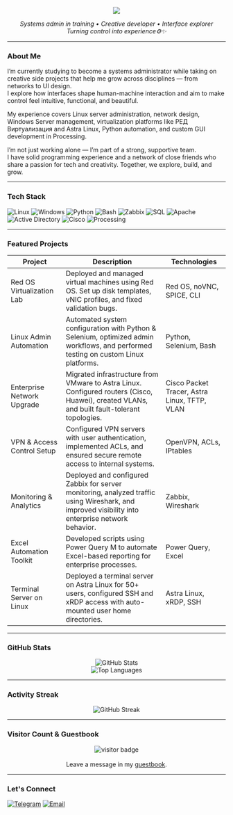 <p align="center">
  <img src="https://capsule-render.vercel.app/api?text=Hello%2C+I'm+Alexandra!&animation=fadeIn&type=waving&color=0:8E2DE2,100:C471ED&height=100"/>
</p>
<p align="center">
  <em>Systems admin in training • Creative developer • Interface explorer</em><br>
  <em>Turning control into experience⚙️✨</em>
</p>

---

### About Me

I’m currently studying to become a systems administrator while taking on creative side projects that help me grow across disciplines — from networks to UI design.  
I explore how interfaces shape human-machine interaction and aim to make control feel intuitive, functional, and beautiful.

My experience covers Linux server administration, network design, Windows Server management, virtualization platforms like РЕД Виртуализация and Astra Linux, Python automation, and custom GUI development in Processing.

I’m not just working alone — I’m part of a strong, supportive team.  
I have solid programming experience and a network of close friends who share a passion for tech and creativity. Together, we explore, build, and grow.

---

### Tech Stack

![Linux](https://img.shields.io/badge/-Linux-FCC624?style=flat&logo=linux&logoColor=black)
![Windows](https://img.shields.io/badge/-Windows-0078D6?style=flat&logo=windows&logoColor=white)
![Python](https://img.shields.io/badge/-Python-3776AB?style=flat&logo=python)
![Bash](https://img.shields.io/badge/-Bash-4EAA25?style=flat&logo=gnubash)
![Zabbix](https://img.shields.io/badge/-Zabbix-DC382D?style=flat&logo=zabbix)
![SQL](https://img.shields.io/badge/-SQL-003B57?style=flat&logo=postgresql)
![Apache](https://img.shields.io/badge/-Apache_HTTP_Server-D22128?style=flat&logo=apache)
![Active Directory](https://img.shields.io/badge/-Active%20Directory-003A6D?style=flat&logo=windows)
![Cisco](https://img.shields.io/badge/-Cisco-1BA0D7?style=flat&logo=cisco)
![Processing](https://img.shields.io/badge/-Processing-006699?style=flat&logo=processingfoundation)

---

### Featured Projects

| Project | Description | Technologies |
|--------|-------------|--------------|
| Red OS Virtualization Lab | Deployed and managed virtual machines using Red OS. Set up disk templates, vNIC profiles, and fixed validation bugs. | Red OS, noVNC, SPICE, CLI |
| Linux Admin Automation | Automated system configuration with Python & Selenium, optimized admin workflows, and performed testing on custom Linux platforms. | Python, Selenium, Bash |
| Enterprise Network Upgrade | Migrated infrastructure from VMware to Astra Linux. Configured routers (Cisco, Huawei), created VLANs, and built fault-tolerant topologies. | Cisco Packet Tracer, Astra Linux, TFTP, VLAN |
| VPN & Access Control Setup | Configured VPN servers with user authentication, implemented ACLs, and ensured secure remote access to internal systems. | OpenVPN, ACLs, IPtables |
| Monitoring & Analytics | Deployed and configured Zabbix for server monitoring, analyzed traffic using Wireshark, and improved visibility into enterprise network behavior. | Zabbix, Wireshark |
| Excel Automation Toolkit | Developed scripts using Power Query M to automate Excel-based reporting for enterprise processes. | Power Query, Excel |
| Terminal Server on Linux | Deployed a terminal server on Astra Linux for 50+ users, configured SSH and xRDP access with auto-mounted user home directories. | Astra Linux, xRDP, SSH |

---

### GitHub Stats

<p align="center">
  <img src="https://github-readme-stats.vercel.app/api?username=AlexandraSirius&show_icons=true&theme=calm" alt="GitHub Stats"/>
  <br>
  <img src="https://github-readme-stats.vercel.app/api/top-langs/?username=AlexandraSirius&layout=compact&theme=calm" alt="Top Languages"/>
</p>

---

### Activity Streak

<p align="center">
  <img src="https://github-readme-streak-stats.herokuapp.com/?user=AlexandraSirius&theme=dark" alt="GitHub Streak"/>
</p>

---

### Visitor Count & Guestbook

<p align="center">
  <img src="https://visitor-badge.laobi.icu/badge?page_id=AlexandraSirius" alt="visitor badge"/>
  <br><br>
  Leave a message in my <a href="https://github.com/AlexandraSirius/AlexandraSirius/issues">guestbook</a>.
</p>

---

### Let's Connect

[![Telegram](https://img.shields.io/badge/-Telegram-26A5E4?style=flat&logo=telegram&logoColor=white)](https://t.me/Alexandra451)
[![Email](https://img.shields.io/badge/-sasamoiseeva86253@gmail.com-D14836?style=flat&logo=gmail&logoColor=white)](mailto:sasamoiseeva86253@gmail.com)

